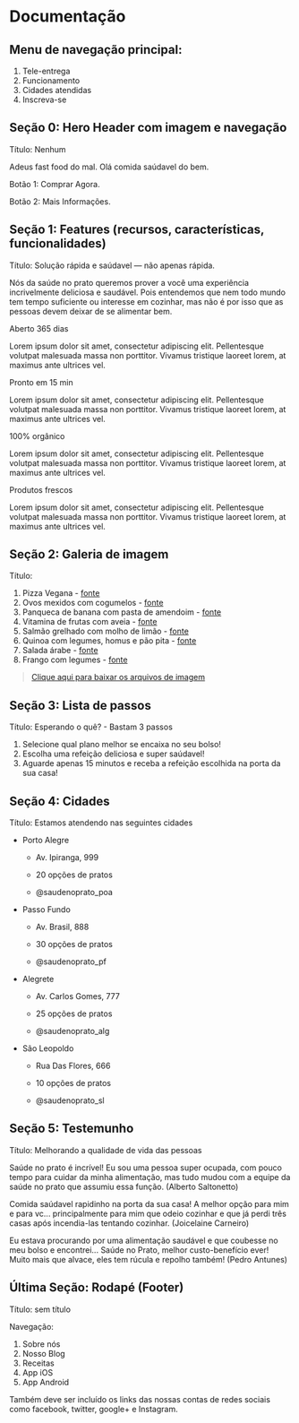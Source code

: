 # Documentação
## Menu de navegação principal:
1. Tele-entrega 
2. Funcionamento 
3. Cidades atendidas
4. Inscreva-se


## Seção 0: Hero Header com imagem e navegação

Título: Nenhum

Adeus fast food do mal. Olá comida saúdavel do bem.

Botão 1: Comprar Agora.

Botão 2: Mais Informações.


## Seção 1: Features (recursos, características, funcionalidades)
Título: Solução rápida e saúdavel — não apenas rápida.

Nós da saúde no prato queremos prover a você uma experiência incrivelmente deliciosa e saudável. Pois entendemos que nem todo mundo tem tempo suficiente ou interesse em cozinhar, mas não é por isso que as pessoas devem deixar de se alimentar bem.

Aberto 365 dias

Lorem ipsum dolor sit amet, consectetur adipiscing elit. Pellentesque volutpat malesuada massa non porttitor. Vivamus tristique laoreet lorem, at maximus ante ultrices vel.

Pronto em 15 min

Lorem ipsum dolor sit amet, consectetur adipiscing elit. Pellentesque volutpat malesuada massa non porttitor. Vivamus tristique laoreet lorem, at maximus ante ultrices vel.

100% orgânico

Lorem ipsum dolor sit amet, consectetur adipiscing elit. Pellentesque volutpat malesuada massa non porttitor. Vivamus tristique laoreet lorem, at maximus ante ultrices vel.

Produtos frescos

Lorem ipsum dolor sit amet, consectetur adipiscing elit. Pellentesque volutpat malesuada massa non porttitor. Vivamus tristique laoreet lorem, at maximus ante ultrices vel.

## Seção 2: Galeria de imagem 
Título: 

  1. Pizza Vegana - [fonte](http://www.paraibaradioblog.com/wp-content/uploads/2018/05/Comprovante001-57.jpg)
  2. Ovos mexidos com cogumelos - [fonte](https://cdn.teleculinaria.pt/wp-content/uploads/2015/04/Ovos-mexidos-com-espargos-cogumelos-e-lingui%C3%A7a-5.jpg)
  3. Panqueca de banana com pasta de amendoim - [fonte](https://abrilboaforma.files.wordpress.com/2017/08/panqueca-banana.jpg)
  4. Vitamina de frutas com aveia - [fonte](https://2.bp.blogspot.com/-oCddMzsbEIQ/VfMbiAilg2I/AAAAAAAADos/mMX40wMmHR0/s1600/suco_melao.jpg)
  5. Salmão grelhado com molho de limão - [fonte](https://i.pinimg.com/originals/6b/4e/06/6b4e06950a621d73035e06b93cc3da6c.jpg)
  6. Quinoa com legumes, homus e pão pita - [fonte](https://portal-amb-imgs.clubedaana.com.br/2016/11/homus-1920x1080.jpg)
  7. Salada árabe - [fonte](https://craftlog.com/m/i/1584064=s1280=h960)
  8. Frango com legumes - [fonte](http://painel.perdigao.com.br/panel/sites/default/files/styles/is_product_cover_1240_858/public/recipes-images/salada-morna-frango.png?itok=FKzfTcZ3)
  
  > [Clique aqui para baixar os arquivos de imagem](/assets/imagens_galeria.zip)
  
## Seção 3: Lista de passos
Título: Esperando o quê? - Bastam 3 passos

  1. Selecione qual plano melhor se encaixa no seu bolso!
  2. Escolha uma refeição deliciosa e super saúdavel!
  3. Aguarde apenas 15 minutos e receba a refeição escolhida na porta da sua casa!

## Seção 4: Cidades
Título: Estamos atendendo nas seguintes cidades

  - Porto Alegre

    - Av. Ipiranga, 999

    - 20 opções de pratos

    - @saudenoprato_poa


  - Passo Fundo

    - Av. Brasil, 888

    - 30 opções de pratos

    - @saudenoprato_pf


  - Alegrete

    - Av. Carlos Gomes, 777

    - 25 opções de pratos

    - @saudenoprato_alg


  - São Leopoldo

    - Rua Das Flores, 666

    - 10 opções de pratos

    - @saudenoprato_sl

  
## Seção 5: Testemunho
Título: Melhorando a qualidade de vida das pessoas

Saúde no prato é incrível! Eu sou uma pessoa super ocupada, com pouco tempo para cuidar da minha alimentação, mas tudo mudou com a equipe da saúde no prato que assumiu essa função.
(Alberto Saltonetto)

Comida saúdavel rapidinho na porta da sua casa! A melhor opção para mim e para vc... principalmente para mim que odeio cozinhar e que já perdi três casas após incendia-las tentando cozinhar.
(Joicelaine Carneiro)

Eu estava procurando por uma alimentação saudável e que coubesse no meu bolso e encontrei... Saúde no Prato, melhor custo-benefício ever! Muito mais que alvace, eles tem rúcula e repolho também! 
(Pedro Antunes)

## Última Seção: Rodapé (Footer)
Título: sem título

Navegação:
1. Sobre nós
2. Nosso Blog
3. Receitas
4. App iOS 
5. App Android

Também deve ser incluído os links das nossas contas de redes sociais como facebook, twitter, google+ e Instagram.
